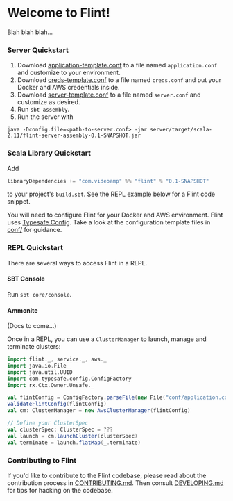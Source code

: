 # Welcome to Flint!

Blah blah blah...

### Server Quickstart

1. Download [application-template.conf](conf/application-template.conf) to a file named `application.conf` and customize to your environment.
1. Download [creds-template.conf](conf/creds-template.conf) to a file named `creds.conf` and put your Docker and AWS credentials inside.
1. Download [server-template.conf](conf/server-template.conf) to a file named `server.conf` and customize as desired.
1. Run `sbt assembly`.
1. Run the server with
```
java -Dconfig.file=<path-to-server.conf> -jar server/target/scala-2.11/flint-server-assembly-0.1-SNAPSHOT.jar
```

### Scala Library Quickstart

Add

```scala
libraryDependencies += "com.videoamp" %% "flint" % "0.1-SNAPSHOT"
```

to your project's `build.sbt`. See the REPL example below for a Flint code snippet.

You will need to configure Flint for your Docker and AWS environment. Flint uses [Typesafe Config](https://github.com/typesafehub/config). Take a look at the configuration template files in [conf/](conf/) for guidance.

### REPL Quickstart

There are several ways to access Flint in a REPL.

#### SBT Console

Run `sbt core/console`.

#### Ammonite

(Docs to come...)

Once in a REPL, you can use a `ClusterManager` to launch, manage and terminate clusters:

```scala
import flint._, service._, aws._
import java.io.File
import java.util.UUID
import com.typesafe.config.ConfigFactory
import rx.Ctx.Owner.Unsafe._

val flintConfig = ConfigFactory.parseFile(new File("conf/application.conf")).getConfig("flint")
validateFlintConfig(flintConfig)
val cm: ClusterManager = new AwsClusterManager(flintConfig)

// Define your ClusterSpec
val clusterSpec: ClusterSpec = ???
val launch = cm.launchCluster(clusterSpec)
val terminate = launch.flatMap(_.terminate)
```

### Contributing to Flint

If you'd like to contribute to the Flint codebase, please read about the contribution process in [CONTRIBUTING.md](CONTRIBUTING.md). Then consult [DEVELOPING.md](DEVELOPING.md) for tips for hacking on the codebase.
